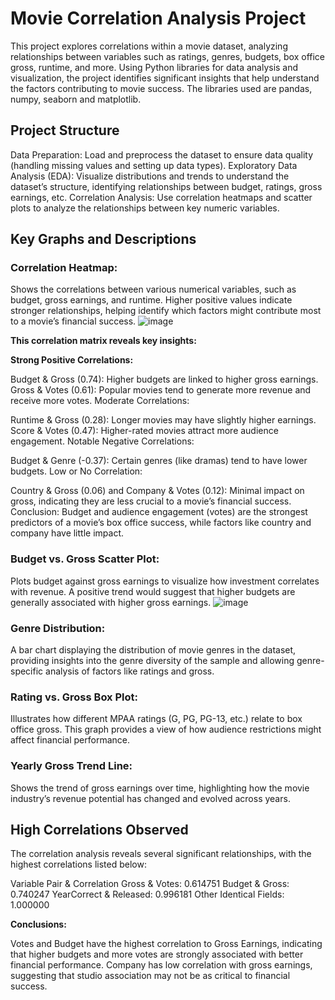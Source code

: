 # Movie Correlation Analysis Project

This project explores correlations within a movie dataset, analyzing relationships between variables such as ratings, genres, budgets, box office gross, runtime, and more. Using Python libraries for data analysis and visualization, the project identifies significant insights that help understand the factors contributing to movie success. The libraries used are pandas, numpy, seaborn and matplotlib. 

## Project Structure
Data Preparation: Load and preprocess the dataset to ensure data quality (handling missing values and setting up data types).
Exploratory Data Analysis (EDA): Visualize distributions and trends to understand the dataset’s structure, identifying relationships between budget, ratings, gross earnings, etc.
Correlation Analysis: Use correlation heatmaps and scatter plots to analyze the relationships between key numeric variables.

## Key Graphs and Descriptions
### Correlation Heatmap:

Shows the correlations between various numerical variables, such as budget, gross earnings, and runtime. Higher positive values indicate stronger relationships, helping identify which factors might contribute most to a movie’s financial success.
![image](https://github.com/user-attachments/assets/643f7f22-49d7-4591-bca2-8461ec5e7572)

**This correlation matrix reveals key insights:**

**Strong Positive Correlations:**

Budget & Gross (0.74): Higher budgets are linked to higher gross earnings.
Gross & Votes (0.61): Popular movies tend to generate more revenue and receive more votes.
Moderate Correlations:

Runtime & Gross (0.28): Longer movies may have slightly higher earnings.
Score & Votes (0.47): Higher-rated movies attract more audience engagement.
Notable Negative Correlations:

Budget & Genre (-0.37): Certain genres (like dramas) tend to have lower budgets.
Low or No Correlation:

Country & Gross (0.06) and Company & Votes (0.12): Minimal impact on gross, indicating they are less crucial to a movie’s financial success.
Conclusion: Budget and audience engagement (votes) are the strongest predictors of a movie’s box office success, while factors like country and company have little impact.

### Budget vs. Gross Scatter Plot: 
Plots budget against gross earnings to visualize how investment correlates with revenue. A positive trend would suggest that higher budgets are generally associated with higher gross earnings.
![image](https://github.com/user-attachments/assets/55c9130a-d494-4355-a9a4-b385f6b61b71)

### Genre Distribution:
A bar chart displaying the distribution of movie genres in the dataset, providing insights into the genre diversity of the sample and allowing genre-specific analysis of factors like ratings and gross.

### Rating vs. Gross Box Plot:
Illustrates how different MPAA ratings (G, PG, PG-13, etc.) relate to box office gross. This graph provides a view of how audience restrictions might affect financial performance.

### Yearly Gross Trend Line:

Shows the trend of gross earnings over time, highlighting how the movie industry’s revenue potential has changed and evolved across years.

## High Correlations Observed
The correlation analysis reveals several significant relationships, with the highest correlations listed below:

Variable Pair & Correlation
Gross & Votes: 0.614751
Budget & Gross: 0.740247
YearCorrect & Released: 0.996181
Other Identical Fields: 1.000000

**Conclusions:**

Votes and Budget have the highest correlation to Gross Earnings, indicating that higher budgets and more votes are strongly associated with better financial performance.
Company has low correlation with gross earnings, suggesting that studio association may not be as critical to financial success.

